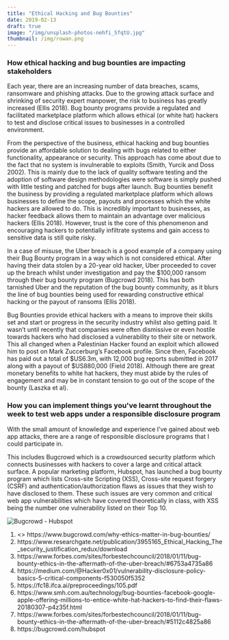 ```yaml
---
title: "Ethical Hacking and Bug Bounties"
date: 2019-02-13
draft: true
image: "/img/unsplash-photos-nehfi_SfqtU.jpg"
thumbnail: /img/rowan.png
---
```


<h3>How ethical hacking and bug bounties are impacting stakeholders</h3>
<p>Each year, there are an increasing number of data breaches, scams, ransomware and phishing attacks. Due to the growing attack surface and shrinking of security expert manpower, the risk to business has greatly increased (Ellis 2018). Bug bounty programs provide a regulated and facilitated marketplace platform which allows ethical (or white hat) hackers to test and disclose critical issues to businesses in a controlled environment.</p>
<p>From the perspective of the business, ethical hacking and bug bounties provide an affordable solution to dealing with bugs related to either functionality, appearance or security. This approach has come about due to the fact that no system is invulnerable to exploits (Smith, Yurcik and Doss 2002). This is mainly due to the lack of quality software testing and the adoption of software design methodologies were software is simply pushed with little testing and patched for bugs after launch. Bug bounties benefit the business by providing a regulated marketplace platform which allows businesses to define the scope, payouts and processes which the white hackers are allowed to do. This is incredibly important to businesses, as hacker feedback allows them to maintain an advantage over malicious hackers (Ellis 2018). However, trust is the core of this phenomenon and encouraging hackers to potentially infiltrate systems and gain access to sensitive data is still quite risky.</p>
<p>In a case of misuse, the Uber breach is a good example of a company using their Bug Bounty program in a way which is not considered ethical. After having their data stolen by a 20-year old hacker, Uber proceeded to cover up the breach whilst under investigation and pay the $100,000 ransom through their bug bounty program (Bugcrowd 2018). This has both tarnished Uber and the reputation of the bug bounty community, as it blurs the line of bug bounties being used for rewarding constructive ethical hacking or the payout of ransoms (Ellis 2018).</p>
<p>Bug Bounties provide ethical hackers with a means to improve their skills set and start or progress in the security industry whilst also getting paid. It wasn’t until recently that companies were often dismissive or even hostile towards hackers who had disclosed a vulnerability to their site or network. This all changed when a Palestinian Hacker found an exploit which allowed him to post on Mark Zuccerburg’s Facebook profile. Since then, Facebook has paid out a total of $US6.3m, with 12,000 bug reports submitted in 2017 along with a payout of $US880,000 (Field 2018). Although there are great monetary benefits to white hat hackers, they must abide by the rules of engagement and may be in constant tension to go out of the scope of the bounty (Laszka et al).</p>

<h3>How you can implement things you've learnt throughout the week to test web apps under a responsible disclosure program</h3>
<p>With the small amount of knowledge and experience I’ve gained about web app attacks, there are a range of responsible disclosure programs that I could participate in.</p>
<p>This includes Bugcrowd which is a crowdsourced security platform which connects businesses with hackers to cover a large and critical attack surface. A popular marketing platform, Hubspot, has launched a bug bounty program which lists Cross-site Scripting (XSS), Cross-site request forgery (CSRF) and authentication/authorization flaws as issues that they wish to have disclosed to them. These such issues are very common and critical web app vulnerabilities which have covered theoretically in class, with XSS being the number one vulnerability listed on their Top 10. </p>
<img src="/img/bugcrowd-hubspot.png" alt="Bugcrowd - Hubspot">

<ol>
    <li><> https://www.bugcrowd.com/why-ethics-matter-in-bug-bounties/</li>
    <li>https://www.researchgate.net/publication/3955165_Ethical_Hacking_The_security_justification_redux/download</li>
    <li>https://www.forbes.com/sites/forbestechcouncil/2018/01/11/bug-bounty-ethics-in-the-aftermath-of-the-uber-breach/#6753a4735a86</li>
    <li>https://medium.com/@Hacker0x01/vulnerability-disclosure-policy-basics-5-critical-components-f530050f5352</li>
    <li>https://fc18.ifca.ai/preproceedings/105.pdf</li>
    <li>https://www.smh.com.au/technology/bug-bounties-facebook-google-apple-offering-millions-to-entice-white-hat-hackers-to-find-their-flaws-20180307-p4z35f.html</li>
    <li>https://www.forbes.com/sites/forbestechcouncil/2018/01/11/bug-bounty-ethics-in-the-aftermath-of-the-uber-breach/#5112c4825a86</li>
    <li>https://bugcrowd.com/hubspot</li>
</ol>
